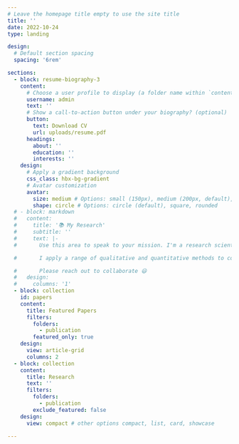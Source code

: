 ```yaml
---
# Leave the homepage title empty to use the site title
title: ''
date: 2022-10-24
type: landing

design:
  # Default section spacing
  spacing: '6rem'

sections:
  - block: resume-biography-3
    content:
      # Choose a user profile to display (a folder name within `content/authors/`)
      username: admin
      text: ''
      # Show a call-to-action button under your biography? (optional)
      button:
        text: Download CV
        url: uploads/resume.pdf
      headings:
        about: ''
        education: ''
        interests: ''
    design:
      # Apply a gradient background
      css_class: hbx-bg-gradient
      # Avatar customization
      avatar:
        size: medium # Options: small (150px), medium (200px, default), large (320px), xl (400px), xxl (500px)
        shape: circle # Options: circle (default), square, rounded
  # - block: markdown
  #   content:
  #     title: '📚 My Research'
  #     subtitle: ''
  #     text: |-
  #       Use this area to speak to your mission. I'm a research scientist in the Moonshot team at DeepMind. I blog about machine learning, deep learning, and moonshots.

  #       I apply a range of qualitative and quantitative methods to comprehensively investigate the role of science and technology in the economy.

  #       Please reach out to collaborate 😃
  #   design:
  #     columns: '1'
  - block: collection
    id: papers
    content:
      title: Featured Papers
      filters:
        folders:
          - publication
        featured_only: true
    design:
      view: article-grid
      columns: 2
  - block: collection
    content:
      title: Research
      text: ''
      filters:
        folders:
          - publication
        exclude_featured: false
    design:
      view: compact # other options compact, list, card, showcase

---
```


